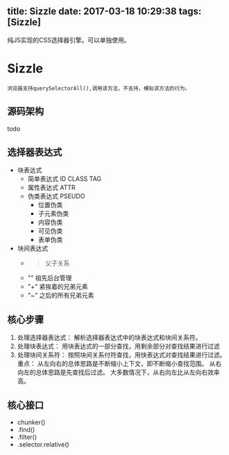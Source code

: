 title: Sizzle
date: 2017-03-18 10:29:38
tags: [Sizzle]
---

 纯JS实现的CSS选择器引擎。可以单独使用。
<!--more-->

# Sizzle
    浏览器支持querySelectorAll(),调用该方法，不支持，模拟该方法的行为。

## 源码架构
todo
## 选择器表达式
- 块表达式
    - 简单表达式 ID CLASS TAG
    - 属性表达式 ATTR
    - 伪类表达式 PSEUDO
        - 位置伪类
        - 子元素伪类
        - 内容伪类
        - 可见伪类
        - 表单伪类
- 块间表达式
    - > 父子关系
    - "" 祖先后台管理
    - "+" 紧挨着的兄弟元素
    - "~" 之后的所有兄弟元素
##  核心步骤
1. 处理选择器表达式： 
    解析选择器表达式中的块表达式和块间关系符。
2. 处理块表达式：
    用块表达式的一部分查找，用剩余部分对查找结果进行过滤
3. 处理块间关系符：
    按照块间关系付符查找，用快表达式对查找结果进行过滤。
重点：
从左向右的总体思路是不断缩小上下文，即不断缩小查找范围。
从右向左的总体思路是先查找后过滤。
大多数情况下，从右向左比从左向右效率高。

## 核心接口
- chunker() 
- .find()
- .filter()
- .selector.relative()
